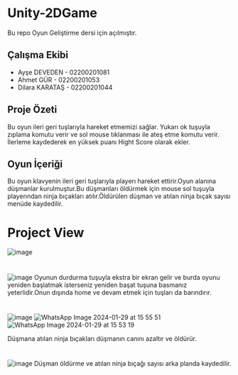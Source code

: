 # Unity-2DGame
Bu repo Oyun Geliştirme dersi için açılmıştır.
## Çalışma Ekibi 
 - Ayşe DEVEDEN   - 02200201081
 - Ahmet GÜR      - 02200201053
 - Dilara KARATAŞ - 02200201044

## Proje Özeti
Bu oyun ileri geri tuşlarıyla hareket etmemizi sağlar. Yukarı ok tuşuyla zıplama komutu verir ve sol mouse tıklanması ile ateş etme komutu verir. İlerleme kaydederek en yüksek puanı Hight Score olarak ekler.

## Oyun İçeriği
Bu oyun klavyenin ileri geri tuşlarıyla playerı hareket ettirir.Oyun alanına düşmanlar kurulmuştur.Bu düşmanları öldürmek için mouse sol tuşuyla playerından ninja bıçakları atılır.Öldürülen düşman ve atılan ninja bıçak sayısı menüde kaydedilir.
# 
# Project View
![image](https://github.com/aysedeveden/Unity-2DGame/assets/116079495/68f2d224-cec6-42e9-a26e-d43c15d3ec6d)
#
![image](https://github.com/aysedeveden/Unity-2DGame/assets/116079495/edf1769b-3a51-42d3-a10a-39bb917b6a2d)
Oyunun durdurma tuşuyla ekstra bir ekran gelir ve burda oyunu yeniden başlatmak isterseniz yeniden başat tuşuna basmanız yeterlidir.Onun dışında home ve devam etmek için tuşları da barındırır.
#
![image](https://github.com/aysedeveden/Unity-2DGame/assets/116079495/fc29d53d-4975-490f-8334-87bef2504ecf)
![WhatsApp Image 2024-01-29 at 15 55 51](https://github.com/aysedeveden/Unity-2DGame/assets/92628011/f7b8ae0a-78e3-4e36-b797-4272671cf0d9)
![WhatsApp Image 2024-01-29 at 15 53 19](https://github.com/aysedeveden/Unity-2DGame/assets/92628011/b9ff4739-3d5d-4a65-8338-3c8e011d6cc2)

Düşmana atılan ninja bıçakları düşmanın canını azaltır ve öldürür.
#
![image](https://github.com/aysedeveden/Unity-2DGame/assets/116079495/77172703-f91d-4a76-ad96-e971907be141)
Düşman öldürme ve atılan ninja bıçağı sayısı arka planda kaydedilir.
#
 
